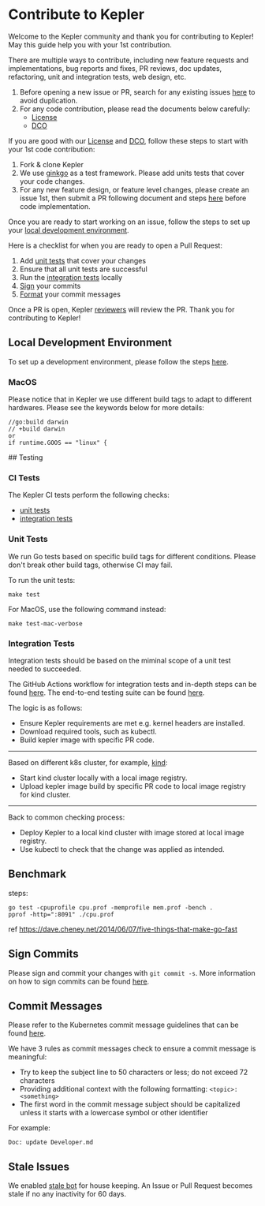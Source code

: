 # Contribute to Kepler

Welcome to the Kepler community and thank you for contributing to Kepler!
May this guide help you with your 1st contribution.

There are multiple ways to contribute, including new feature requests and implementations, bug reports and fixes, PR reviews, doc updates, refactoring, unit and integration tests, web design, etc.

1. Before opening a new issue or PR, search for any existing issues [here](https://github.com/sustainable-computing-io/kepler/issues) to avoid duplication.
2. For any code contribution, please read the documents below carefully:
   -  [License](./LICENSE)
   -  [DCO](./DCO)

If you are good with our [License](./LICENSE) and [DCO](./DCO), follow these steps to start with your 1st code contribution:
1. Fork & clone Kepler
2. We use [ginkgo](https://onsi.github.io/ginkgo/#getting-started) as a test framework. Please add units tests that cover your code changes.
3. For any new feature design, or feature level changes, please create an issue 1st, then submit a PR following document and steps [here](./enhancements/README.md) before code implementation.

Once you are ready to start working on an issue, follow the steps to set up your [local development environment](#local-development-environment).

Here is a checklist for when you are ready to open a Pull Request:
1. Add [unit tests](#unit-tests) that cover your changes
2. Ensure that all unit tests are successful
3. Run the [integration tests](#integration-tests) locally
4. [Sign](#signed-commits) your commits
5. [Format](#commit-messages) your commit messages

Once a PR is open, Kepler [reviewers](./Contributors.md) will review the PR. Thank you for contributing to Kepler!

## Local Development Environment
To set up a development environment, please follow the steps [here](./doc/dev/README.md).

### MacOS
Please notice that in Kepler we use different build tags to adapt to different hardwares.
Please see the keywords below for more details:
```
//go:build darwin
// +build darwin
or
if runtime.GOOS == "linux" {
```

## Testing

### CI Tests
The Kepler CI tests perform the following checks:
- [unit tests](./.github/workflows/unit_test.yml)
- [integration tests](./.github/workflows/integration_test.yml)

### Unit Tests
We run Go tests based on specific build tags for different conditions.
Please don't break other build tags, otherwise CI may fail.

To run the unit tests:
```
make test
```

For MacOS, use the following command instead:
```
make test-mac-verbose
```

### Integration Tests
Integration tests should be based on the miminal scope of a unit test needed to succeeded.

The GitHub Actions workflow for integration tests and in-depth steps can be found [here](./.github/workflows/integration_test.yml). The end-to-end testing suite can be found [here](./e2e/).

The logic is as follows:
- Ensure Kepler requirements are met e.g. kernel headers are installed.
- Download required tools, such as kubectl.
- Build kepler image with specific PR code.
----------------------------------------------------------------
Based on different k8s cluster, for example, [kind](https://kind.sigs.k8s.io/):
- Start kind cluster locally with a local image registry.
- Upload kepler image build by specific PR code to local image registry for kind cluster.
--------------------------------------------------------------------------------
Back to common checking process:
- Deploy Kepler to a local kind cluster with image stored at local image registry.
- Use kubectl to check that the change was applied as intended.
  
## Benchmark
steps:
```
go test -cpuprofile cpu.prof -memprofile mem.prof -bench .
pprof -http=":8091" ./cpu.prof
```
ref https://dave.cheney.net/2014/06/07/five-things-that-make-go-fast

## Sign Commits

Please sign and commit your changes with `git commit -s`. More information on how to sign commits can be found [here](https://docs.github.com/en/authentication/managing-commit-signature-verification/signing-commits).

## Commit Messages
Please refer to the Kubernetes commit message guidelines that can be found [here](https://www.kubernetes.dev/docs/guide/pull-requests/#commit-message-guidelines).

We have 3 rules as commit messages check to ensure a commit message is meaningful:
- Try to keep the subject line to 50 characters or less; do not exceed 72 characters
- Providing additional context with the following formatting: `<topic>: <something>`
- The first word in the commit message subject should be capitalized unless it starts with a lowercase symbol or other identifier

For example:
```
Doc: update Developer.md
```

## Stale Issues
We enabled [stale bot](https://github.com/probot/stale) for house keeping. An Issue or Pull Request becomes stale if no any inactivity for 60 days.
